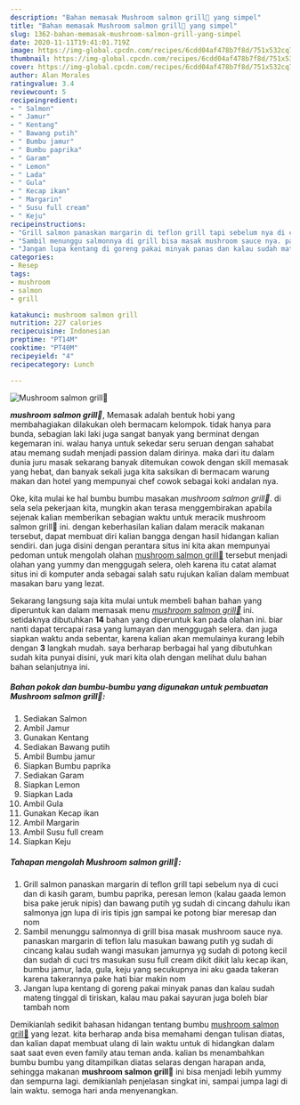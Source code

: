 ```yaml
---
description: "Bahan memasak Mushroom salmon grill🐠 yang simpel"
title: "Bahan memasak Mushroom salmon grill🐠 yang simpel"
slug: 1362-bahan-memasak-mushroom-salmon-grill-yang-simpel
date: 2020-11-11T19:41:01.719Z
image: https://img-global.cpcdn.com/recipes/6cdd04af478b7f8d/751x532cq70/mushroom-salmon-grill🐠-foto-resep-utama.jpg
thumbnail: https://img-global.cpcdn.com/recipes/6cdd04af478b7f8d/751x532cq70/mushroom-salmon-grill🐠-foto-resep-utama.jpg
cover: https://img-global.cpcdn.com/recipes/6cdd04af478b7f8d/751x532cq70/mushroom-salmon-grill🐠-foto-resep-utama.jpg
author: Alan Morales
ratingvalue: 3.4
reviewcount: 5
recipeingredient:
- " Salmon"
- " Jamur"
- " Kentang"
- " Bawang putih"
- " Bumbu jamur"
- " Bumbu paprika"
- " Garam"
- " Lemon"
- " Lada"
- " Gula"
- " Kecap ikan"
- " Margarin"
- " Susu full cream"
- " Keju"
recipeinstructions:
- "Grill salmon panaskan margarin di teflon grill tapi sebelum nya di cuci dan di kasih garam, bumbu paprika, peresan lemon (kalau gaada lemon bisa pake jeruk nipis) dan bawang putih yg sudah di cincang dahulu ikan salmonya jgn lupa di iris tipis jgn sampai ke potong biar meresap dan nom"
- "Sambil menunggu salmonnya di grill bisa masak mushroom sauce nya. panaskan margarin di teflon lalu masukan bawang putih yg sudah di cincang kalau sudah wangi masukan jamurnya yg sudah di potong kecil dan sudah di cuci trs masukan susu full cream dikit dikit lalu kecap ikan, bumbu jamur, lada, gula, keju yang secukupnya ini aku gaada takeran karena takerannya pake hati biar makin nom"
- "Jangan lupa kentang di goreng pakai minyak panas dan kalau sudah mateng tinggal di tiriskan, kalau mau pakai sayuran juga boleh biar tambah nom"
categories:
- Resep
tags:
- mushroom
- salmon
- grill

katakunci: mushroom salmon grill 
nutrition: 227 calories
recipecuisine: Indonesian
preptime: "PT14M"
cooktime: "PT40M"
recipeyield: "4"
recipecategory: Lunch

---
```



![Mushroom salmon grill🐠](https://img-global.cpcdn.com/recipes/6cdd04af478b7f8d/751x532cq70/mushroom-salmon-grill🐠-foto-resep-utama.jpg)

<b><i>mushroom salmon grill🐠</i></b>, Memasak adalah bentuk hobi yang membahagiakan dilakukan oleh bermacam kelompok. tidak hanya para bunda, sebagian laki laki juga sangat banyak yang berminat dengan kegemaran ini. walau hanya untuk sekedar seru seruan dengan sahabat atau memang sudah menjadi passion dalam dirinya. maka dari itu dalam dunia juru masak sekarang banyak ditemukan cowok dengan skill memasak yang hebat, dan banyak sekali juga kita saksikan di bermacam warung makan dan hotel yang mempunyai chef cowok sebagai koki andalan nya.

Oke, kita mulai ke hal bumbu bumbu masakan <i>mushroom salmon grill🐠</i>. di sela sela pekerjaan kita, mungkin akan terasa menggembirakan apabila sejenak kalian memberikan sebagian waktu untuk meracik mushroom salmon grill🐠 ini. dengan keberhasilan kalian dalam meracik makanan tersebut, dapat membuat diri kalian bangga dengan hasil hidangan kalian sendiri. dan juga disini dengan perantara situs ini kita akan mempunyai pedoman untuk mengolah olahan <u>mushroom salmon grill🐠</u> tersebut menjadi olahan yang yummy dan menggugah selera, oleh karena itu catat alamat situs ini di komputer anda sebagai salah satu rujukan kalian dalam membuat masakan baru yang lezat.




Sekarang langsung saja kita mulai untuk membeli bahan bahan yang diperuntuk kan dalam memasak menu <u><i>mushroom salmon grill🐠</i></u> ini. setidaknya dibutuhkan <b>14</b> bahan yang diperuntuk kan pada olahan ini. biar nanti dapat tercapai rasa yang lumayan dan menggugah selera. dan juga siapkan waktu anda sebentar, karena kalian akan memulainya kurang lebih dengan <b>3</b> langkah mudah. saya berharap berbagai hal yang dibutuhkan sudah kita punyai disini, yuk mari kita olah dengan melihat dulu bahan bahan selanjutnya ini.

<!--inarticleads1-->

##### Bahan pokok dan bumbu-bumbu yang digunakan untuk pembuatan Mushroom salmon grill🐠:

1. Sediakan  Salmon
1. Ambil  Jamur
1. Gunakan  Kentang
1. Sediakan  Bawang putih
1. Ambil  Bumbu jamur
1. Siapkan  Bumbu paprika
1. Sediakan  Garam
1. Siapkan  Lemon
1. Siapkan  Lada
1. Ambil  Gula
1. Gunakan  Kecap ikan
1. Ambil  Margarin
1. Ambil  Susu full cream
1. Siapkan  Keju




<!--inarticleads2-->

##### Tahapan mengolah Mushroom salmon grill🐠:

1. Grill salmon panaskan margarin di teflon grill tapi sebelum nya di cuci dan di kasih garam, bumbu paprika, peresan lemon (kalau gaada lemon bisa pake jeruk nipis) dan bawang putih yg sudah di cincang dahulu ikan salmonya jgn lupa di iris tipis jgn sampai ke potong biar meresap dan nom
1. Sambil menunggu salmonnya di grill bisa masak mushroom sauce nya. panaskan margarin di teflon lalu masukan bawang putih yg sudah di cincang kalau sudah wangi masukan jamurnya yg sudah di potong kecil dan sudah di cuci trs masukan susu full cream dikit dikit lalu kecap ikan, bumbu jamur, lada, gula, keju yang secukupnya ini aku gaada takeran karena takerannya pake hati biar makin nom
1. Jangan lupa kentang di goreng pakai minyak panas dan kalau sudah mateng tinggal di tiriskan, kalau mau pakai sayuran juga boleh biar tambah nom




Demikianlah sedikit bahasan hidangan tentang bumbu <u>mushroom salmon grill🐠</u> yang lezat. kita berharap anda bisa memahami dengan tulisan diatas, dan kalian dapat membuat ulang di lain waktu untuk di hidangkan dalam saat saat even even family atau teman anda. kalian bs menambahkan bumbu bumbu yang ditampilkan diatas selaras dengan harapan anda, sehingga makanan <b>mushroom salmon grill🐠</b> ini bisa menjadi lebih yummy dan sempurna lagi. demikianlah penjelasan singkat ini, sampai jumpa lagi di lain waktu. semoga hari anda menyenangkan.
